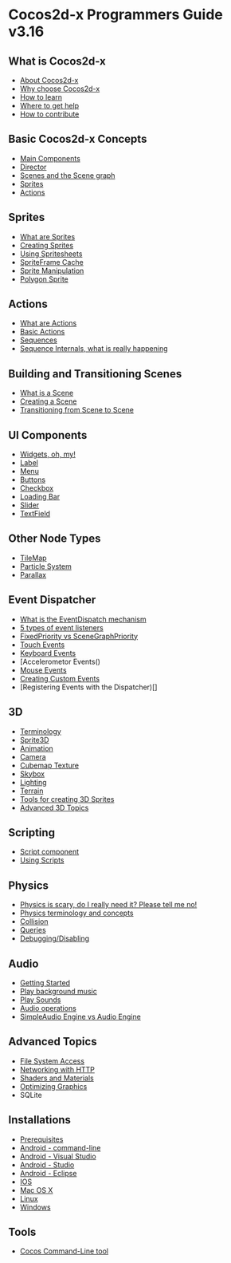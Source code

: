 # Cocos2d-x Programmers Guide v3.16

## What is Cocos2d-x
- [About Cocos2d-x](./about.md)
- [Why choose Cocos2d-x]()
- [How to learn]()
- [Where to get help]()
- [How to contribute]()

## Basic Cocos2d-x Concepts
- [Main Components](./basic_concepts.md)
- [Director]()
- [Scenes and the Scene graph]()
- [Sprites]()
- [Actions]()

## Sprites
- [What are Sprites](./sprites.md)
- [Creating Sprites]()
- [Using Spritesheets]()
- [SpriteFrame Cache]()
- [Sprite Manipulation]()
- [Polygon Sprite]()

## Actions
- [What are Actions](./actions.md)
- [Basic Actions]()
- [Sequences]()
- [Sequence Internals, what is really happening]()

## Building and Transitioning Scenes
- [What is a Scene](./scenes.md)
- [Creating a Scene]()
- [Transitioning from Scene to Scene]()

## UI Components
- [Widgets, oh, my!](./ui_components.md)
- [Label]()
- [Menu]()
- [Buttons]()
- [Checkbox]()
- [Loading Bar]()
- [Slider]()
- [TextField]()

## Other Node Types
- [TileMap](./other_node_types.md)
- [Particle System]()
- [Parallax]()

## Event Dispatcher
- [What is the EventDispatch mechanism](./event_dispatch.md)
- [5 types of event listeners]()
- [FixedPriority vs SceneGraphPriority]()
- [Touch Events]()
- [Keyboard Events]()
- [Accelerometor Events()
- [Mouse Events]()
- [Creating Custom Events]()
- [Registering Events with the Dispatcher)[]

## 3D
- [Terminology](./3d.md)
- [Sprite3D]()
- [Animation]()
- [Camera]()
- [Cubemap Texture]()
- [Skybox]()
- [Lighting]()
- [Terrain]()
- [Tools for creating 3D Sprites]()
- [Advanced 3D Topics]()

## Scripting
- [Script component](./scripting.md)
- [Using Scripts]()

## Physics
- [Physics is scary, do I really need it? Please tell me no!](./physics.md)
- [Physics terminology and concepts]()
- [Collision]()
- [Queries]()
- [Debugging/Disabling]()

## Audio
- [Getting Started](./audio.md)
- [Play background music]()
- [Play Sounds]()
- [Audio operations]()
- [SimpleAudio Engine vs Audio Engine]()

## Advanced Topics
- [File System Access]()
- [Networking with HTTP]()
- [Shaders and Materials]()
- [Optimizing Graphics]()
- SQLite

## Installations
- [Prerequisites]()
- [Android - command-line]()
- [Android - Visual Studio]()
- [Android - Studio]()
- [Android - Eclipse]()
- [IOS]()
- [Mac OS X]()
- [Linux]()
- [Windows]()

## Tools
- [Cocos Command-Line tool]()
